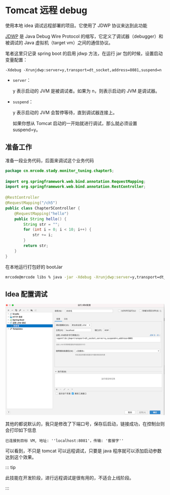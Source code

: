 # Tomcat 远程 debug

使用本地 idea 调试远程部署的项目。它使用了 JDWP 协议来达到此功能

[JDWP](https://developer.ibm.com/zh/articles/j-lo-jpda3/) 是 Java Debug Wire Protocol 的缩写，它定义了调试器（debugger）和被调试的 Java 虚拟机（target vm）之间的通信协议。

笔者这里只记录 spring boot 的启用 jdwp 方法，在运行 jar 包的时候，设置启动变量配置：

```
-Xdebug -Xrunjdwp:server=y,transport=dt_socket,address=8081,suspend=n
```

- `server`：

  y 表示启动的 JVM 是被调试者。如果为 n，则表示启动的 JVM 是调试器。

- `suspend`：

  y 表示启动的 JVM 会暂停等待，直到调试器连接上。

  如果你想从 Tomcat 启动的一开始就进行调试，那么就必须设置 suspend=y。

## 准备工作

准备一段业务代码，后面来调试这个业务代码

```java
package cn.mrcode.stady.monitor_tuning.chapter5;

import org.springframework.web.bind.annotation.RequestMapping;
import org.springframework.web.bind.annotation.RestController;

@RestController
@RequestMapping("/ch5")
public class Chapter5Controller {
    @RequestMapping("hello")
    public String hello() {
        String str = "";
        for (int i = 0; i < 10; i++) {
            str += i;
        }
        return str;
    }
}

```

在本地运行打包好的 bootJar

```bash
mrcode@mrcode libs % java -jar -Xdebug -Xrunjdwp:server=y,transport=dt_socket,address=8081,suspend=n monitor-tuning-0.0.1-SNAPSHOT.jar
```

## Idea 配置调试

![image-20210125194927728](./assets/image-20210125194927728.png)

其他的都说默认的，我只是修改了下端口号，保存后启动，链接成功，在控制台则会打印如下信息

```
已连接到目标 VM, 地址: ''localhost:8081'，传输: '套接字''
```

可以看到，不只是 tomcat 可以远程调试，只要是 java 程序就可以添加启动参数达到这个效果。

::: tip

此技能在开发阶段，进行远程调试是很有用的，不适合上线阶段。

:::